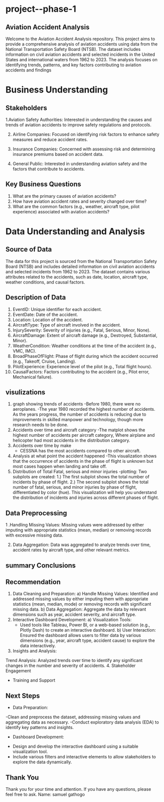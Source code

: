 # project--phase-1
## Aviation Accident Analysis
Welcome to the Aviation Accident Analysis repository. This project aims to provide a comprehensive analysis of aviation accidents using data from the National Transportation Safety Board (NTSB). The dataset includes information on civil aviation accidents and selected incidents in the United States and international waters from 1962 to 2023. The analysis focuses on identifying trends, patterns, and key factors contributing to aviation accidents and findings 
# Business Understanding
## Stakeholders

1.Aviation Safety Authorities: Interested in understanding the causes and trends of aviation accidents to improve safety regulations and protocols.

2. Airline Companies: Focused on identifying risk factors to enhance safety measures and reduce accident rates.

3. Insurance Companies: Concerned with assessing risk and determining insurance premiums based on accident data.

4. General Public: Interested in understanding aviation safety and the factors that contribute to accidents.

## Key Business Questions
1. What are the primary causes of aviation accidents?
2. How have aviation accident rates and severity changed over time?
3. What are the common factors (e.g., weather, aircraft type, pilot experience) associated with aviation accidents?

# Data Understanding and Analysis
## Source of Data
The data for this project is sourced from the National Transportation Safety Board (NTSB) and includes detailed information on civil aviation accidents and selected incidents from 1962 to 2023. The dataset contains various attributes related to the accidents, such as date, location, aircraft type, weather conditions, and causal factors.

## Description of Data
1. EventID: Unique identifier for each accident.
2. EventDate: Date of the accident.
3. Location: Location of the accident.
4. AircraftType: Type of aircraft involved in the accident.
5. InjurySeverity: Severity of injuries (e.g., Fatal, Serious, Minor, None).
6. AircraftDamage: Extent of aircraft damage (e.g., Destroyed, Substantial, Minor).
7. WeatherCondition: Weather conditions at the time of the accident (e.g., VMC, IMC).
8. BroadPhaseOfFlight: Phase of flight during which the accident occurred (e.g., Takeoff, Cruise, Landing).
9. PilotExperience: Experience level of the pilot (e.g., Total flight hours).
10. CausalFactors: Factors contributing to the accident (e.g., Pilot error, Mechanical failure).

## visulizations
1.  graph showing trends of accidents
  -Before 1980, there were no aeroplanes.
  -The year 1980 recorded the highest number of accidents. As the years progress, the number of accidents is reducing due to improvements in skilled manpower and technology, though more research needs to be done.
2. Accidents over time and aircraft category
   -The matplot shows the highest number of accidents per aircraft category,
  Where airplane and helicopter had most accidents in the distribution category.
3. Accidents over time by make
   - CESSNA has the most accidents compared to other aircraft.
4. Analysis at what point the accident happened
   -This visualization shows that the occurrence of accidents in the phase of flight is unknown but most cases happen when landing and take off.
5. Distribution of Total Fatal, serious and minor injuries
   -plotting: Two subplots are created:
    1.) The first subplot shows the total number of incidents by phase of flight.
    2.) The second subplot shows the total number of fatal, serious, and minor injuries by phase of flight, differentiated by color (hue). This visualization will help you understand the distribution of incidents and injuries across different phases of flight.

## Data Preprocessing
1 .Handling Missing Values: Missing values were addressed by either imputing with appropriate statistics (mean, median) or removing records with excessive missing data.

2. Data Aggregation: Data was aggregated to analyze trends over time, accident rates by aircraft type, and other relevant metrics.
## summary Conclusions
## Recommendation 
1. Data Cleaning and Preparation:
a) Handle Missing Values: Identified  and addressed missing values by either imputing them with appropriate statistics (mean, median, mode) or removing records with significant missing data.
b) Data Aggregation: Aggregate the data by relevant dimensions such as year, accident severity, and aircraft type.
2. Interactive Dashboard Development:
a) Visualization Tools:
   - Used tools like Tableau, Power BI, or a web-based solution (e.g., Plotly Dash) to create an interactive dashboard.
b) User Interaction: Ensured the dashboard allows users to filter data by various dimensions (e.g., year, aircraft type, accident cause) to explore the data interactively.
3. Insights and Analysis:

Trend Analysis: Analyzed trends over time to identify any significant changes in the number and severity of accidents.
4. Stakeholder Engagement
  - Training and Support
## Next Steps
* Data Preparation:

-Clean and preprocess the dataset, addressing missing values and aggregating data as necessary.
-Conduct exploratory data analysis (EDA) to identify key patterns and insights.
* Dashboard Development:
- Design and develop the interactive dashboard using a suitable visualization tool.
- Include various filters and interactive elements to allow stakeholders to explore the data dynamically.
## Thank You
Thank you for your time and attention. If you have any questions, please feel free to ask.
Name: samuel gathogo
